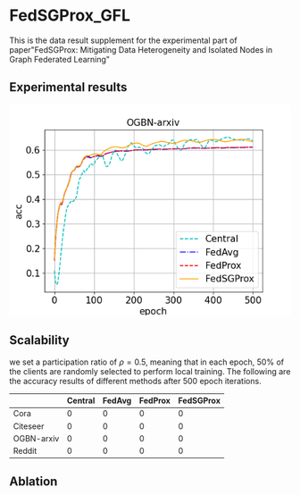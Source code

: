# FedSGProx_GFL
This is the data result supplement for the experimental part of paper"FedSGProx: Mitigating Data Heterogeneity and Isolated Nodes in Graph Federated Learning"

## Experimental results
![image](https://github.com/meng1103/FedSGProx_GFL/blob/main/result/k120_ogbn-arxiv_cn1_LDA05.png)
## Scalability
we set a participation ratio of $\rho=0.5$, meaning that in each epoch, 50% of the clients are randomly selected to perform local training. The following are the accuracy results of different methods after 500 epoch iterations.

|       | Central  | FedAvg  | FedProx  | FedSGProx
|-------|-------|------|-------|-------|
|Cora   | 0     | 0    |  0    |   0   |
|Citeseer   | 0     | 0    |  0    |   0   |
|OGBN-arxiv     | 0     | 0    |  0    |   0   |
|Reddit   | 0     | 0    |  0    |   0   |




## Ablation
